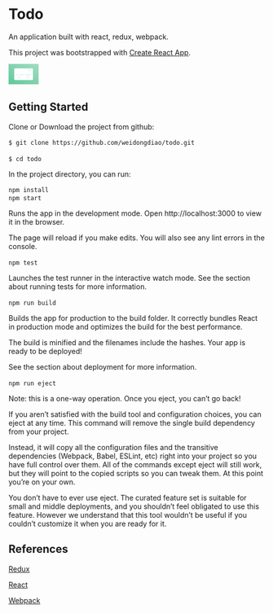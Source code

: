 # **Todo**

An application built with react, redux, webpack.

This project was bootstrapped with [Create React App](https://github.com/facebookincubator/create-react-app).

<img src="screenshot.png" alt="Screenshot" style="height: 40px;"/>



## **Getting Started**

Clone or Download the project from github:

```
$ git clone https://github.com/weidongdiao/todo.git

$ cd todo
```

In the project directory, you can run:

```
npm install
npm start
```

Runs the app in the development mode.
Open http://localhost:3000 to view it in the browser.

The page will reload if you make edits.
You will also see any lint errors in the console.

`npm test`

Launches the test runner in the interactive watch mode.
See the section about running tests for more information.

`npm run build`

Builds the app for production to the build folder.
It correctly bundles React in production mode and optimizes the build for the best performance.

The build is minified and the filenames include the hashes.
Your app is ready to be deployed!

See the section about deployment for more information.

`npm run eject`

Note: this is a one-way operation. Once you eject, you can’t go back!

If you aren’t satisfied with the build tool and configuration choices, you can eject at any time. This command will remove the single build dependency from your project.

Instead, it will copy all the configuration files and the transitive dependencies (Webpack, Babel, ESLint, etc) right into your project so you have full control over them. All of the commands except eject will still work, but they will point to the copied scripts so you can tweak them. At this point you’re on your own.

You don’t have to ever use eject. The curated feature set is suitable for small and middle deployments, and you shouldn’t feel obligated to use this feature. However we understand that this tool wouldn’t be useful if you couldn’t customize it when you are ready for it.


 ## **References**

[Redux](https://http://redux.js.org/)

[React](https://facebook.github.io/react/)

[Webpack](https://webpack.js.org/)
